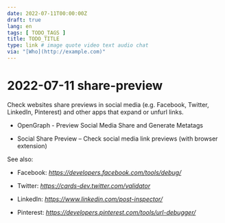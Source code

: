 ```yaml
---
date: 2022-07-11T00:00:00Z
draft: true
lang: en
tags: [ TODO_TAGS ]
title: TODO_TITLE
type: link # image quote video text audio chat
via: "[Who](http://example.com)"
---
```



# 2022-07-11 share-preview


Check websites share previews in social media (e.g. Facebook, Twitter, LinkedIn, Pinterest) and other apps that expand or unfurl links.

* OpenGraph - Preview Social Media Share and Generate Metatags

* Social Share Preview – Check social media link previews (with browser extension)

See also:

* Facebook: _https://developers.facebook.com/tools/debug/_

* Twitter: _https://cards-dev.twitter.com/validator_

* LinkedIn: _https://www.linkedin.com/post-inspector/_

* Pinterest: _https://developers.pinterest.com/tools/url-debugger/_

